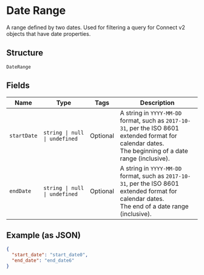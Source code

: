 
# Date Range

A range defined by two dates. Used for filtering a query for Connect v2
objects that have date properties.

## Structure

`DateRange`

## Fields

| Name | Type | Tags | Description |
|  --- | --- | --- | --- |
| `startDate` | `string \| null \| undefined` | Optional | A string in `YYYY-MM-DD` format, such as `2017-10-31`, per the ISO 8601<br>extended format for calendar dates.<br>The beginning of a date range (inclusive). |
| `endDate` | `string \| null \| undefined` | Optional | A string in `YYYY-MM-DD` format, such as `2017-10-31`, per the ISO 8601<br>extended format for calendar dates.<br>The end of a date range (inclusive). |

## Example (as JSON)

```json
{
  "start_date": "start_date0",
  "end_date": "end_date6"
}
```

